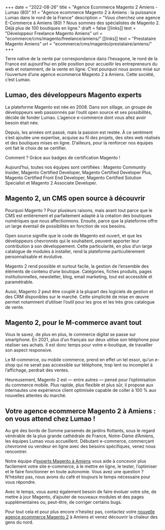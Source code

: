 +++
date = "2022-08-26"
title = "Agence Ecommerce Magento 2 Amiens - Lumao (80)"
h1 = "Agence ecommerce Magento 2 à Amiens : la puissance Lumao dans le nord de la France"
description = "Vous cherchez une agence E-Commerce à Amiens (80) ? Nous sommes des spécialistes de Magento 2. Déjà plus de 100 boutiques en ligne."
draft = false
[[links]]
    text = "Développeur Freelance Magento Amiens"
    url = "ecommerce/cms/magento/freelance/amiens/"
[[links]]
    text = "Prestataire Magento Amiens"
    url = "ecommerce/cms/magento/prestataire/amiens/"
+++

Terre native de la vente par correspondance dans l’hexagone, le nord de la France est aujourd’hui en pôle position pour accueillir les entrepreneurs du web et notamment, de la vente en ligne. C’est pourquoi nous avons misé sur l’ouverture d’une agence ecommerce Magento 2 à Amiens. Cette société, c’est Lumao.

## Lumao, des développeurs Magento experts

La plateforme Magento est née en 2008. Dans son sillage, un groupe de développeurs web passionnés par l’outil open source et ses possibilités, décide de fonder Lumao. L’agence e-commerce dont vous allez avoir besoin était née.

Depuis, les années ont passé, mais la passion est restée. À ce sentiment s’est ajoutée une expertise, acquise au fil des projets, des sites web réalisés et des boutiques mises en ligne. D’ailleurs, pour la renforcer nos équipes ont fait le choix de se certifier.

Comment ? Grâce aux badges de certification Magento !

Aujourd’hui, toutes nos équipes sont certifiées : Magento Community Insider, Magento Certified Developer, Magento Certified Developer Plus, Magento Certified Front End Developer, Magento Certified Solution Specialist et Magento 2 Associate Developer.

## Magento 2, un CMS open source à découvrir

Pourquoi Magento ? Pour plusieurs raisons, mais avant tout parce que le CMS est entièrement et parfaitement adapté à la création des boutiques numériques que nous affectionnons. Ensuite, parce que la plateforme offre un large éventail de possibilités en fonction de vos besoins.

Open source signifie que le code de Magento est ouvert, et que les développeurs chevronnés qui le souhaitent, peuvent apporter leur contribution à son développement. Cette particularité, en plus d’un large catalogue de modules à installer, rend la plateforme particulièrement personnalisable et évolutive.

Magento 2 rend possible et surtout facile, la gestion de l’ensemble des éléments de contenu d’une boutique. Catégories, fiches produits, pages institutionnelles, newsletter, blog, email marketing, tout est accessible et paramétrable.

Aussi, Magento 2 peut être couplé à la plupart des logiciels de gestion et des CRM disponibles sur le marché. Cette simplicité de mise en œuvre permet notamment d’utiliser l’outil pour les gros et les très gros catalogue de vente.

## Magento 2, pour le M-commerce avant tout

Vous le savez, de plus en plus, le commerce digital se passe sur smartphone. En 2021, plus d’un français sur deux utilise son téléphone pour réaliser ses achats. Il est donc temps pour votre e-boutique, de travailler son aspect responsive.

Le M-commerce, ou mobile commerce, prend en effet un tel essor, qu’un e-shop qui ne serait pas accessible sur téléphone, trop lent ou incomplet à l’affichage, perdrait des ventes.

Heureusement, Magento 2 est — entre autres — pensé pour l’optimisation du commerce mobile. Plus rapide, plus flexible et plus sûr, il propose aux internautes une expérience client optimisée capable de coller à 100 % aux nouvelles attentes du marché.

## Votre agence ecommerce Magento 2 à Amiens : on vous attend chez Lumao !

Au gré des bords de Somme parsemés de jardins flottants, sous le regard vénérable de la plus grande cathédrale de France, Notre-Dame d’Amiens, les équipes Lumao vous accueillent. Débutant e-commerce, commerçant chevronné ou vendeur en ligne avec des besoins spécifiques, venez nous rencontrer.

Notre équipe d’[experts Magento à Amiens](/ecommerce/cms/magento/prestataire/amiens/) vous aide à concevoir plus facilement votre site e-commerce, à le mettre en ligne, le tester, l’optimiser et le faire fonctionner en toute autonomie. Vous avez une question ? N’hésitez pas, nous avons du café et toujours le temps nécessaire pour vous répondre.

Avec le temps, vous aurez également besoin de faire évoluer votre site, de mettre à jour Magento, d’ajouter de nouveaux modules et des pages supplémentaires ou, peut-être, de corriger certains bugs.

Pour tout cela et pour plus encore n’hésitez pas, contactez votre [nouvelle agence ecommerce Magento 2](/agence-ecom/) à Amiens et venez découvrir la chaleur des gens du nord.
